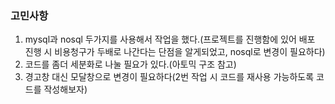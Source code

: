 ### 고민사항

1. mysql과 nosql 두가지를 사용해서 작업을 했다.(프로젝트를 진행함에 있어 배포 진행 시 비용청구가 두배로 나간다는 단점을 알게되었고, nosql로 변경이 필요하다)
2. 코드를 좀더 세분화로 나눌 필요가 있다.(아토믹 구조 참고)
3. 경고창 대신 모달창으로 변경이 필요하다(2번 작업 시 코드를 재사용 가능하도록 코드를 작성해보자)
